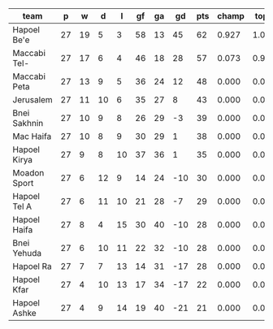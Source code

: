|     team     | p  | w  | d  | l  | gf | ga | gd  | pts | champ | top2  | top3  | top4  |  5-7  | bot4  | bot3  | bot2  |
|--------------|----|----|----|----|----|----|-----|-----|-------|-------|-------|-------|-------|-------|-------|-------|
| Hapoel Be'e  | 27 | 19 |  5 |  3 | 58 | 13 |  45 |  62 | 0.927 | 1.000 | 1.000 | 1.000 | 0.000 | 0.000 | 0.000 | 0.000|
| Maccabi Tel- | 27 | 17 |  6 |  4 | 46 | 18 |  28 |  57 | 0.073 | 0.973 | 0.999 | 1.000 | 0.000 | 0.000 | 0.000 | 0.000|
| Maccabi Peta | 27 | 13 |  9 |  5 | 36 | 24 |  12 |  48 | 0.000 | 0.026 | 0.776 | 0.965 | 0.035 | 0.000 | 0.000 | 0.000|
| Jerusalem    | 27 | 11 | 10 |  6 | 35 | 27 |   8 |  43 | 0.000 | 0.002 | 0.185 | 0.750 | 0.250 | 0.000 | 0.000 | 0.000|
| Bnei Sakhnin | 27 | 10 |  9 |  8 | 26 | 29 |  -3 |  39 | 0.000 | 0.000 | 0.019 | 0.138 | 0.845 | 0.000 | 0.000 | 0.000|
| Mac Haifa    | 27 | 10 |  8 |  9 | 30 | 29 |   1 |  38 | 0.000 | 0.000 | 0.022 | 0.144 | 0.838 | 0.000 | 0.000 | 0.000|
| Hapoel Kirya | 27 |  9 |  8 | 10 | 37 | 36 |   1 |  35 | 0.000 | 0.000 | 0.000 | 0.004 | 0.853 | 0.003 | 0.000 | 0.000|
| Moadon Sport | 27 |  6 | 12 |  9 | 14 | 24 | -10 |  30 | 0.000 | 0.000 | 0.000 | 0.000 | 0.061 | 0.273 | 0.118 | 0.018|
| Hapoel Tel A | 27 |  6 | 11 | 10 | 21 | 28 |  -7 |  29 | 0.000 | 0.000 | 0.000 | 0.000 | 0.050 | 0.255 | 0.117 | 0.026|
| Hapoel Haifa | 27 |  8 |  4 | 15 | 30 | 40 | -10 |  28 | 0.000 | 0.000 | 0.000 | 0.000 | 0.028 | 0.438 | 0.248 | 0.063|
| Bnei Yehuda  | 27 |  6 | 10 | 11 | 22 | 32 | -10 |  28 | 0.000 | 0.000 | 0.000 | 0.000 | 0.022 | 0.460 | 0.244 | 0.067|
| Hapoel Ra    | 27 |  7 |  7 | 13 | 14 | 31 | -17 |  28 | 0.000 | 0.000 | 0.000 | 0.000 | 0.016 | 0.613 | 0.388 | 0.125|
| Hapoel Kfar  | 27 |  4 | 10 | 13 | 17 | 34 | -17 |  22 | 0.000 | 0.000 | 0.000 | 0.000 | 0.000 | 0.970 | 0.920 | 0.803|
| Hapoel Ashke | 27 |  4 |  9 | 14 | 19 | 40 | -21 |  21 | 0.000 | 0.000 | 0.000 | 0.000 | 0.000 | 0.988 | 0.964 | 0.898|
